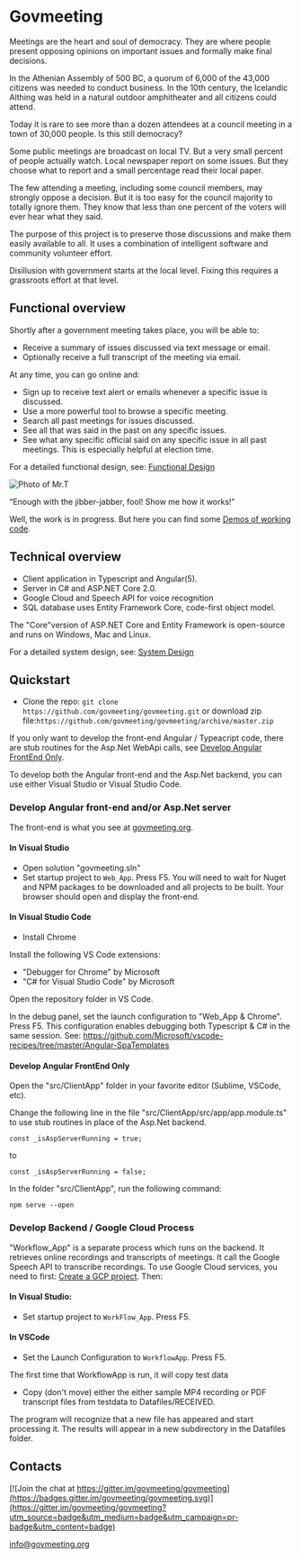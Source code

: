 # Govmeeting

Meetings are the heart and soul of democracy. They are where people  present opposing opinions on important issues and formally make final decisions. 

In the Athenian Assembly of 500 BC, a quorum of 6,000 of the 43,000 citizens was needed to conduct business. In the 10th century, the Icelandic Althing was held in a natural outdoor amphitheater and all citizens could attend.

Today it is rare to see more than a dozen attendees at a council meeting in a town of 30,000 people. Is this still democracy?

Some public meetings are broadcast on local TV.  But a very small percent of people actually watch. Local newspaper report on some issues. But they choose what to report and a small percentage read their local paper.

The few attending a meeting, including some council members, may strongly oppose a decision. But it is too easy for the council majority to totally ignore them. They know that less than one percent of the voters will ever hear what they said.

The purpose of this project is to preserve those discussions and make them easily available to all. It uses a combination of intelligent software and community volunteer effort.

Disillusion with government starts at the local level. Fixing this requires a grassroots effort at that level.

## Functional overview

Shortly after a government meeting takes place, you will be able to:
* Receive a summary of issues discussed via text message or email.
* Optionally receive a full transcript of the meeting via email.

At any time, you can go online and:
* Sign up to receive text alert or emails whenever a specific issue is discussed.
* Use a more powerful tool to browse a specific meeting.
* Search all past meetings for issues discussed.
* See all that was said in the past on any specific issues.
* See what any specific official said on any specific issue in all past meetings. This is especially helpful at election time.

For a detailed functional design, see: [Functional Design](https://github.com/govmeeting/govmeeting/wiki/functional-design)

<img src="images/mr-t-mrt-36834265-320-254-24kb.png" alt="Photo of Mr.T">
<!--This also works: ![Photo of Mr.T](images/mr-t-mrt-36834265-320-254-24kb.png) -->

 “Enough with the jibber-jabber, fool!
 Show me how it works!”

Well, the work is in progress. But here you can find some [Demos of working code](http://govmeeting.org).

## Technical overview

* Client application in Typescript and Angular(5).
* Server in C# and ASP.NET Core 2.0.
* Google Cloud and Speech API for voice recognition
* SQL database uses Entity Framework Core, code-first object model.

The "Core"version of ASP.NET Core and Entity Framework is open-source and runs on Windows, Mac and Linux.

For a detailed system design, see: [System Design](https://github.com/govmeeting/govmeeting/wiki/system-design)

## Quickstart

* Clone the repo: `git clone https://github.com/govmeeting/govmeeting.git`
or download zip file:`https://github.com/govmeeting/govmeeting/archive/master.zip`

If you only want to develop the front-end Angular / Typeacript code, there are stub routines for the Asp.Net WebApi calls, see [Develop Angular FrontEnd Only](#develop-angular-frontend-only).

To develop both the Angular front-end and the Asp.Net backend, you can use either Visual Studio or Visual Studio Code.

### Develop Angular front-end and/or Asp.Net server

The front-end is what you see at [govmeeting.org](govmeeting.org).

#### In Visual Studio

  * Open solution "govmeeting.sln"
  * Set startup project to `Web_App`. Press F5.
    You will need to wait for Nuget and NPM packages to be downloaded
    and all projects to be built. Your browser should open and display the front-end.


#### In Visual Studio Code

* Install Chrome

Install the following VS Code extensions:
* "Debugger for Chrome" by Microsoft
* "C# for Visual Studio Code" by Microsoft

Open the repository folder in VS Code.

In the debug panel, set the launch configuration to "Web_App & Chrome". Press F5. This configuration enables debugging both Typescript & C# in the same session. See: https://github.com/Microsoft/vscode-recipes/tree/master/Angular-SpaTemplates

#### Develop Angular FrontEnd Only

Open the "src/ClientApp" folder in your favorite editor (Sublime, VSCode, etc).

Change the following line in the file "src/ClientApp/src/app/app.module.ts" to use stub routines in place of the Asp.Net backend.

    const _isAspServerRunning = true;
to

    const _isAspServerRunning = false;

In the folder "src/ClientApp", run the following command:

    npm serve --open


### Develop Backend / Google Cloud Process

"Workflow_App" is a separate process which runs on the backend. It retrieves online recordings and transcripts of meetings. It call the Google Speech API to transcribe recordings. To use Google Cloud services, you need to first:  [Create a GCP project](https://github.com/govmeeting/govmeeting/wiki). Then:

#### In Visual Studio:
* Set startup project to `WorkFlow_App`. Press F5.

#### In VSCode
* Set the Launch Configuration to `WorkflowApp`. Press F5.

The first time that WorkflowApp is run, it will copy test data 

* Copy (don't move) either the either sample MP4 recording or PDF transcript files from testdata to Datafiles/RECEIVED.

The program will recognize that a new file has appeared and start processing it.
The results will appear in a new subdirectory in the Datafiles folder.







## Contacts
[![Join the chat at https://gitter.im/govmeeting/govmeeting](https://badges.gitter.im/govmeeting/govmeeting.svg)](https://gitter.im/govmeeting/govmeeting?utm_source=badge&utm_medium=badge&utm_campaign=pr-badge&utm_content=badge)

<info@govmeeting.org>

